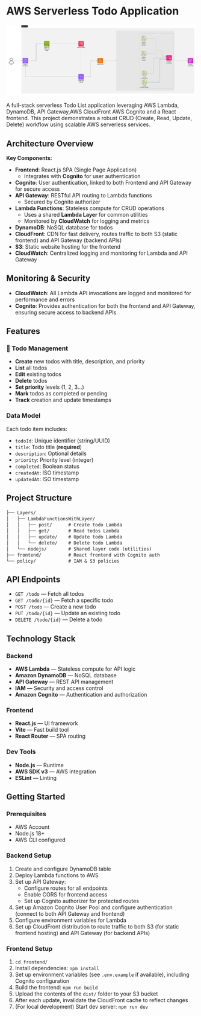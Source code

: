 # AWS Serverless Todo Application

<p align="center">
  <img src="./diagram.png" alt="AWS Serverless Architecture" width="600"/>
</p>

A full-stack serverless Todo List application leveraging AWS Lambda, DynamoDB, API Gateway,AWS CloudFront AWS Cognito and a React frontend. This project demonstrates a robust CRUD (Create, Read, Update, Delete) workflow using scalable AWS serverless services.

## Architecture Overview

**Key Components:**

- **Frontend**: React.js SPA (Single Page Application)
  - Integrates with **Cognito** for user authentication
- **Cognito**: User authentication, linked to both Frontend and API Gateway for secure access
- **API Gateway**: RESTful API routing to Lambda functions
  - Secured by Cognito authorizer
- **Lambda Functions**: Stateless compute for CRUD operations
  - Uses a shared **Lambda Layer** for common utilities
  - Monitored by **CloudWatch** for logging and metrics
- **DynamoDB**: NoSQL database for todos
- **CloudFront**: CDN for fast delivery, routes traffic to both S3 (static frontend) and API Gateway (backend APIs)
- **S3**: Static website hosting for the frontend
- **CloudWatch**: Centralized logging and monitoring for Lambda and API Gateway

## Monitoring & Security

- **CloudWatch**: All Lambda API invocations are logged and monitored for performance and errors
- **Cognito**: Provides authentication for both the frontend and API Gateway, ensuring secure access to backend APIs

## Features

### 📝 Todo Management

- **Create** new todos with title, description, and priority
- **List** all todos
- **Edit** existing todos
- **Delete** todos
- **Set priority** levels (1, 2, 3...)
- **Mark** todos as completed or pending
- **Track** creation and update timestamps

### Data Model

Each todo item includes:

- `todoId`: Unique identifier (string/UUID)
- `title`: Todo title (**required**)
- `description`: Optional details
- `priority`: Priority level (integer)
- `completed`: Boolean status
- `createdAt`: ISO timestamp
- `updatedAt`: ISO timestamp

## Project Structure

```
├── Layers/
│   ├── LambdaFunctionsWithLayer/
│   │   ├── post/      # Create todo Lambda
│   │   ├── get/       # Read todos Lambda
│   │   ├── update/    # Update todo Lambda
│   │   └── delete/    # Delete todo Lambda
│   └── nodejs/        # Shared layer code (utilities)
├── frontend/          # React frontend with Cognito auth
└── policy/            # IAM & S3 policies
```

## API Endpoints

- `GET /todo` — Fetch all todos
- `GET /todo/{id}` — Fetch a specific todo
- `POST /todo` — Create a new todo
- `PUT /todo/{id}` — Update an existing todo
- `DELETE /todo/{id}` — Delete a todo

## Technology Stack

### Backend

- **AWS Lambda** — Stateless compute for API logic
- **Amazon DynamoDB** — NoSQL database
- **API Gateway** — REST API management
- **IAM** — Security and access control
- **Amazon Cognito** — Authentication and authorization

### Frontend

- **React.js** — UI framework
- **Vite** — Fast build tool
- **React Router** — SPA routing

### Dev Tools

- **Node.js** — Runtime
- **AWS SDK v3** — AWS integration
- **ESLint** — Linting

## Getting Started

### Prerequisites

- AWS Account
- Node.js 18+
- AWS CLI configured

### Backend Setup

1. Create and configure DynamoDB table
2. Deploy Lambda functions to AWS
3. Set up API Gateway:
   - Configure routes for all endpoints
   - Enable CORS for frontend access
   - Set up Cognito authorizer for protected routes
4. Set up Amazon Cognito User Pool and configure authentication (connect to both API Gateway and frontend)
5. Configure environment variables for Lambda
6. Set up CloudFront distribution to route traffic to both S3 (for static frontend hosting) and API Gateway (for backend APIs)

### Frontend Setup

1. `cd frontend/`
2. Install dependencies: `npm install`
3. Set up environment variables (see `.env.example` if available), including Cognito configuration
4. Build the frontend: `npm run build`
5. Upload the contents of the `dist/` folder to your S3 bucket
6. After each update, invalidate the CloudFront cache to reflect changes
7. (For local development) Start dev server: `npm run dev`
